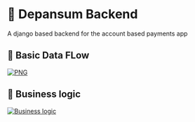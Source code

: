 # 💽 Depansum Backend
A django based backend for the account based payments app

## 🌊 Basic Data FLow
[![PNG](https://lucid.app/publicSegments/view/11ad8a16-fdb8-4502-90c1-5bf1481b9776/image.png)](https://lucid.app/documents/view/7d17bdd1-f9db-48c3-83b1-7a9425dea808)


## 🧩 Business logic
[![Business logic](https://lucid.app/publicSegments/view/9ecde742-39a1-4170-a6b9-f62eaed39d63/image.jpeg)](https://lucid.app/documents/view/30f247a2-49f2-4a97-97cf-44991a0f7aca)
